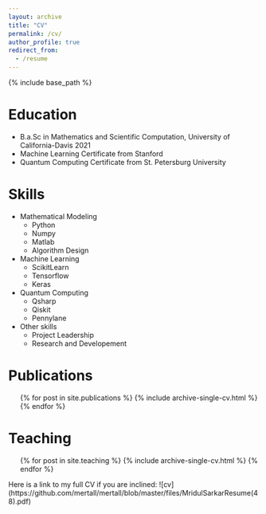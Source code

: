 ```yaml
---
layout: archive
title: "CV"
permalink: /cv/
author_profile: true
redirect_from:
  - /resume
---
```


{% include base_path %}

Education
======
* B.a.Sc in Mathematics and Scientific Computation, University of California-Davis 2021
* Machine Learning Certificate from Stanford
* Quantum Computing Certificate from St. Petersburg University
  
Skills
======
* Mathematical Modeling
  * Python
  * Numpy
  * Matlab
  * Algorithm Design
* Machine Learning
  * ScikitLearn
  * Tensorflow
  * Keras
* Quantum Computing
  * Qsharp
  * Qiskit
  * Pennylane
* Other skills
  * Project Leadership
  * Research and Developement

Publications
======
  <ul>{% for post in site.publications %}
    {% include archive-single-cv.html %}
  {% endfor %}</ul>
  
Teaching
======
  <ul>{% for post in site.teaching %}
    {% include archive-single-cv.html %}
  {% endfor %}</ul>
Here is a link to my full CV if you are inclined: 
![cv](https://github.com/mertall/mertall/blob/master/files/MridulSarkarResume(48).pdf)
